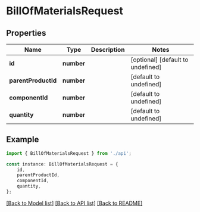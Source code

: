 # BillOfMaterialsRequest


## Properties

Name | Type | Description | Notes
------------ | ------------- | ------------- | -------------
**id** | **number** |  | [optional] [default to undefined]
**parentProductId** | **number** |  | [default to undefined]
**componentId** | **number** |  | [default to undefined]
**quantity** | **number** |  | [default to undefined]

## Example

```typescript
import { BillOfMaterialsRequest } from './api';

const instance: BillOfMaterialsRequest = {
    id,
    parentProductId,
    componentId,
    quantity,
};
```

[[Back to Model list]](../README.md#documentation-for-models) [[Back to API list]](../README.md#documentation-for-api-endpoints) [[Back to README]](../README.md)

